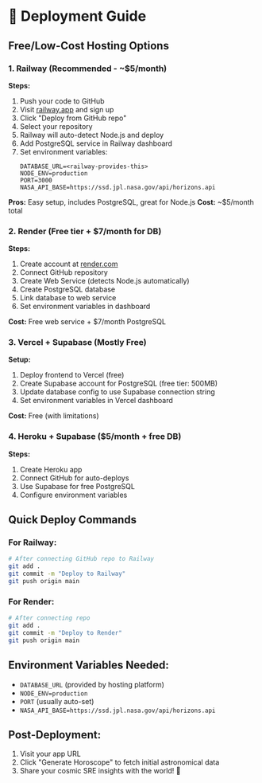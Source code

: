 # 🚀 Deployment Guide

## Free/Low-Cost Hosting Options

### 1. Railway (Recommended - ~$5/month)

**Steps:**
1. Push your code to GitHub
2. Visit [railway.app](https://railway.app) and sign up
3. Click "Deploy from GitHub repo"
4. Select your repository
5. Railway will auto-detect Node.js and deploy
6. Add PostgreSQL service in Railway dashboard
7. Set environment variables:
   ```
   DATABASE_URL=<railway-provides-this>
   NODE_ENV=production
   PORT=3000
   NASA_API_BASE=https://ssd.jpl.nasa.gov/api/horizons.api
   ```

**Pros:** Easy setup, includes PostgreSQL, great for Node.js
**Cost:** ~$5/month total

### 2. Render (Free tier + $7/month for DB)

**Steps:**
1. Create account at [render.com](https://render.com)
2. Connect GitHub repository
3. Create Web Service (detects Node.js automatically)
4. Create PostgreSQL database
5. Link database to web service
6. Set environment variables in dashboard

**Cost:** Free web service + $7/month PostgreSQL

### 3. Vercel + Supabase (Mostly Free)

**Setup:**
1. Deploy frontend to Vercel (free)
2. Create Supabase account for PostgreSQL (free tier: 500MB)
3. Update database config to use Supabase connection string
4. Set environment variables in Vercel dashboard

**Cost:** Free (with limitations)

### 4. Heroku + Supabase ($5/month + free DB)

**Steps:**
1. Create Heroku app
2. Connect GitHub for auto-deploys
3. Use Supabase for free PostgreSQL
4. Configure environment variables

## Quick Deploy Commands

### For Railway:
```bash
# After connecting GitHub repo to Railway
git add .
git commit -m "Deploy to Railway"
git push origin main
```

### For Render:
```bash
# After connecting repo
git add .
git commit -m "Deploy to Render" 
git push origin main
```

## Environment Variables Needed:
- `DATABASE_URL` (provided by hosting platform)
- `NODE_ENV=production`
- `PORT` (usually auto-set)
- `NASA_API_BASE=https://ssd.jpl.nasa.gov/api/horizons.api`

## Post-Deployment:
1. Visit your app URL
2. Click "Generate Horoscope" to fetch initial astronomical data
3. Share your cosmic SRE insights with the world! 🌟